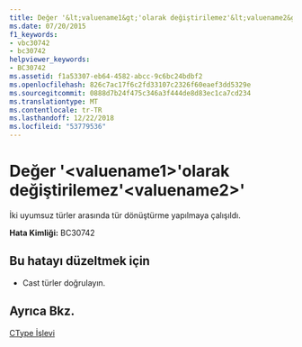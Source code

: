 ```yaml
---
title: Değer '&lt;valuename1&gt;'olarak değiştirilemez'&lt;valuename2&gt;'
ms.date: 07/20/2015
f1_keywords:
- vbc30742
- bc30742
helpviewer_keywords:
- BC30742
ms.assetid: f1a53307-eb64-4582-abcc-9c6bc24bdbf2
ms.openlocfilehash: 826c7ac17f6c2fd33107c2326f60eaef3dd5329e
ms.sourcegitcommit: 0888d7b24f475c346a3f444de8d83ec1ca7cd234
ms.translationtype: MT
ms.contentlocale: tr-TR
ms.lasthandoff: 12/22/2018
ms.locfileid: "53779536"
---
```

# <a name="value-ltvaluename1gt-cannot-be-converted-to-ltvaluename2gt"></a>Değer '&lt;valuename1&gt;'olarak değiştirilemez'&lt;valuename2&gt;'
İki uyumsuz türler arasında tür dönüştürme yapılmaya çalışıldı.  
  
 **Hata Kimliği:** BC30742  
  
## <a name="to-correct-this-error"></a>Bu hatayı düzeltmek için  
  
-   Cast türler doğrulayın.  
  
## <a name="see-also"></a>Ayrıca Bkz.  
 [CType İşlevi](../../visual-basic/language-reference/functions/ctype-function.md)
